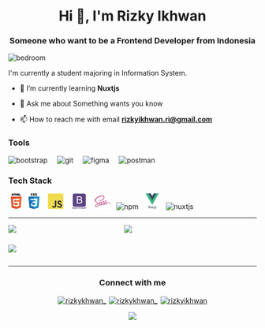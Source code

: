 <h1 align="center">Hi 👋, I'm Rizky Ikhwan</h1>
<h3 align="center">Someone who want to be a Frontend Developer from Indonesia</h3>

![bedroom](https://user-images.githubusercontent.com/79355239/143467976-43e524a2-c3cd-47cb-a3e5-6a8ed0bc4a69.gif)

<p>I'm currently a student majoring in Information System.</p>

- 📖 I’m currently learning **Nuxtjs**

- 💬 Ask me about Something wants you know

- 📫 How to reach me with email **rizkyikhwan.ri@gmail.com**

<h3 align="left">Tools</h3>
<span>
<img src="https://user-images.githubusercontent.com/79355239/143455396-08754238-ba05-4388-b372-785bafd7aafd.png" alt="bootstrap" height="32px" />
</span>&nbsp;&nbsp;&nbsp;
<span>
<img src="https://www.vectorlogo.zone/logos/git-scm/git-scm-icon.svg" alt="git" height="32px" />
</span>&nbsp;&nbsp;&nbsp;
<span>
<img src="https://www.vectorlogo.zone/logos/figma/figma-icon.svg" alt="figma" height="32px" />
</span>
<span>&nbsp;&nbsp;&nbsp;
<img src="https://www.vectorlogo.zone/logos/getpostman/getpostman-icon.svg" alt="postman" height="32px" />
</span>

<h3>Tech Stack</h3>
<p align="left"> 
  <img src="https://raw.githubusercontent.com/devicons/devicon/master/icons/html5/html5-original-wordmark.svg" alt="html5" height="32px" />
  <img src="https://raw.githubusercontent.com/devicons/devicon/master/icons/css3/css3-original-wordmark.svg" alt="css3" height="32px" />&nbsp;&nbsp;
  <img src="https://raw.githubusercontent.com/devicons/devicon/master/icons/javascript/javascript-original.svg" alt="javascript" height="32px" />&nbsp;&nbsp;&nbsp;
  <img src="https://raw.githubusercontent.com/devicons/devicon/master/icons/bootstrap/bootstrap-plain-wordmark.svg" alt="bootstrap" height="32px" />&nbsp;&nbsp;&nbsp;
  <img src="https://raw.githubusercontent.com/devicons/devicon/master/icons/sass/sass-original.svg" alt="sass" height="32px" />&nbsp;&nbsp;
  <img src="https://user-images.githubusercontent.com/79355239/143469399-00cdf2f3-7485-4dd1-a2aa-4281d0f31dd1.png" alt="npm" height="32px" />&nbsp;&nbsp;
  <img src="https://raw.githubusercontent.com/devicons/devicon/master/icons/vuejs/vuejs-original-wordmark.svg" alt="vuejs" height="32px" />&nbsp;&nbsp;
  <img src="https://www.vectorlogo.zone/logos/nuxtjs/nuxtjs-icon.svg" alt="nuxtjs" height="32px" />
</p>

<hr>

<p style="display: flex; justify-content: center; gap: 10px;">
  <img style="width: 325px" src="https://github-readme-stats.vercel.app/api/top-langs/?username=rizkyikhwan&layout=compact&theme=tokyonight&hide_border=true" />
  <img style="width: 390px" src="https://github-readme-stats.vercel.app/api?username=rizkyikhwan&show_icons=true&theme=tokyonight&hide_border=true" />
</p>

<p>
  <img style="margin: 10px 0;" src="https://github-readme-streak-stats.herokuapp.com/?user=rizkyikhwan&theme=tokyonight&count_private=true&hide_border=true">
</p>

<hr>

<h3 align="center">Connect with me</h3>
<p align="center">
  <a href="https://instagram.com/rizkykhwan_" target="blank" ><img align="center" src="https://raw.githubusercontent.com/rahuldkjain/github-profile-readme-generator/master/src/images/icons/Social/instagram.svg" alt="rizkykhwan_" height="30" width="40" /></a>
  <a href="https://twitter.com/rizkykhwan_" target="blank" style="margin-left: 2px"><img align="center" src="https://raw.githubusercontent.com/rahuldkjain/github-profile-readme-generator/master/src/images/icons/Social/twitter.svg" alt="rizkykhwan_" height="30" width="40" /></a>
  <a href="https://linkedin.com/in/rizkyikhwan" target="blank" style="margin-left: 2px"><img align="center" src="https://raw.githubusercontent.com/rahuldkjain/github-profile-readme-generator/master/src/images/icons/Social/linked-in-alt.svg" alt="rizkyikhwan" height="30" width="40" /></a>
</p>
<p align="center" style="margin-top: 15px;">
  <img src="https://lanyard-profile-readme.vercel.app/api/387982324630945802" />
</p>
